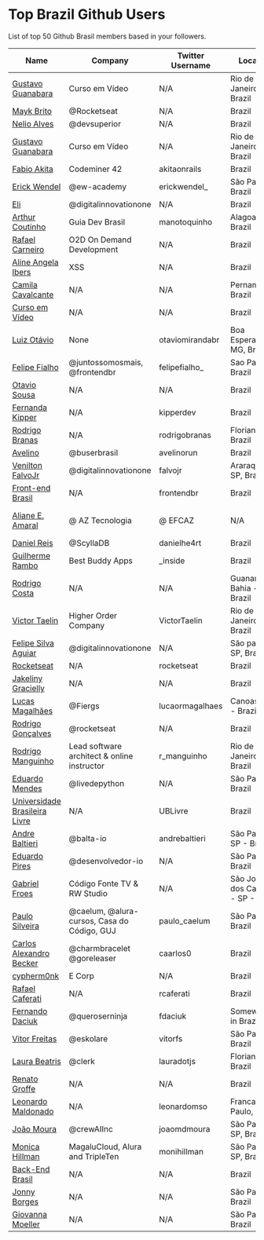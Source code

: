 # Top Brazil Github Users

List of top 50 Github Brasil members based in your followers.

<!-- START TOP USERS -->
| Name | Company | Twitter Username | Location | Repositories |
|------|---------|------------------|----------|--------------|
| [Gustavo Guanabara](https://github.com/gustavoguanabara) | Curso em Vídeo | N/A | Rio de Janeiro, Brazil | 7 |
| [Mayk Brito](https://github.com/maykbrito) | @Rocketseat  | N/A | Brazil | 142 |
| [Nelio Alves](https://github.com/acenelio) | @devsuperior  | N/A | Brazil | 287 |
| [Gustavo Guanabara](https://github.com/professorguanabara) | Curso em Vídeo | N/A | Rio de Janeiro, Brazil | 6 |
| [Fabio Akita](https://github.com/akitaonrails) | Codeminer 42 | akitaonrails | Brazil | 118 |
| [Erick Wendel](https://github.com/ErickWendel) | @ew-academy  | erickwendel_ | São Paulo - Brazil | 317 |
| [Eli](https://github.com/elidianaandrade) | @digitalinnovationone | N/A | Brazil | 7 |
| [Arthur Coutinho](https://github.com/arthurspk) | Guia Dev Brasil | manotoquinho | Alagoas, Brazil | 161 |
| [Rafael Carneiro](https://github.com/Rafaelmdcarneiro) | O2D On Demand Development | N/A | Brazil | 278 |
| [Aline Angela Ibers](https://github.com/alineai18) | XSS | N/A | Brazil | 4 |
| [Camila Cavalcante](https://github.com/cami-la) | N/A | N/A | Pernambuco, Brazil | 163 |
| [Curso em Vídeo](https://github.com/cursoemvideo) | N/A | N/A | Brazil | 5 |
| [Luiz Otávio](https://github.com/luizomf) | None | otaviomirandabr | Boa Esperança, MG, Brazil | 100 |
| [Felipe Fialho](https://github.com/felipefialho) | @juntossomosmais, @frontendbr  | felipefialho_ | Sao Paulo - Brazil | 35 |
| [Otavio Sousa](https://github.com/otaviossousa) | N/A | N/A | Brazil | 37 |
| [Fernanda Kipper](https://github.com/Fernanda-Kipper) | N/A | kipperdev | Brazil | 78 |
| [Rodrigo Branas](https://github.com/rodrigobranas) | N/A | rodrigobranas | Florianópolis, Brazil | 290 |
| [Avelino](https://github.com/avelino) | @buserbrasil | avelinorun | Brazil | 223 |
| [Venilton FalvoJr](https://github.com/falvojr) | @digitalinnovationone | falvojr | Araraquara-SP, Brazil | 64 |
| [Front-end Brasil](https://github.com/frontendbr) | N/A | frontendbr | Brazil | 15 |
| [Aliane E. Amaral](https://github.com/AlianeAmaral) | @ AZ Tecnologia | @ EFCAZ | N/A | Campo Grande, MS - Brazil | 26 |
| [Daniel Reis](https://github.com/danielhe4rt) | @ScyllaDB  | danielhe4rt | Brazil | 207 |
| [Guilherme Rambo](https://github.com/insidegui) | Best Buddy Apps | _inside | Brazil | 206 |
| [Rodrigo Costa](https://github.com/Rodrigo-Cn) | N/A | N/A | Guanambi - Bahia - Brazil | 35 |
| [Victor Taelin](https://github.com/VictorTaelin) | Higher Order Company | VictorTaelin | Rio de Janeiro, Brazil | 238 |
| [Felipe Silva Aguiar](https://github.com/felipeAguiarCode) | @digitalinnovationone | N/A | São paulo - SP, Brazil | 56 |
| [Rocketseat](https://github.com/Rocketseat) | N/A | rocketseat | Brazil | 32 |
| [Jakeliny Gracielly](https://github.com/jakeliny) | N/A | N/A | Brazil | 15 |
| [Lucas Magalhães](https://github.com/lucasrmagalhaes) | @Fiergs | lucaormagalhaes | Canoas, RS - Brazil | 178 |
| [Rodrigo Gonçalves](https://github.com/orodrigogo) | @rocketseat | N/A | Brazil | 201 |
| [Rodrigo Manguinho](https://github.com/rmanguinho) | Lead software architect & online instructor | r_manguinho | Rio de Janeiro, Brazil | 11 |
| [Eduardo Mendes](https://github.com/dunossauro) | @livedepython | N/A | São Paulo, Brazil | 183 |
| [Universidade Brasileira Livre](https://github.com/Universidade-Livre) | N/A | UBLivre | Brazil | 16 |
| [Andre Baltieri](https://github.com/andrebaltieri) | @balta-io | andrebaltieri | São Paulo, SP - Brazil | 413 |
| [Eduardo Pires](https://github.com/EduardoPires) | @desenvolvedor-io  | N/A | São Paulo - Brazil | 56 |
| [Gabriel Froes](https://github.com/gabrielfroes) | Código Fonte TV & RW Studio | N/A | São José dos Campos - SP - Brazil | 34 |
| [Paulo Silveira](https://github.com/peas) | @caelum, @alura-cursos, Casa do Código, GUJ  | paulo_caelum | São Paulo, Brazil | 16 |
| [Carlos Alexandro Becker](https://github.com/caarlos0) | @charmbracelet @goreleaser | caarlos0 | Brazil | 106 |
| [cypherm0nk](https://github.com/cypherm0nk) | E Corp | N/A | Brazil | 10 |
| [Rafael Caferati](https://github.com/rcaferati) | N/A | rcaferati | Brazil | 6 |
| [Fernando Daciuk](https://github.com/fdaciuk) | @queroserninja | fdaciuk | Somewhere in Brazil | 202 |
| [Vitor Freitas](https://github.com/vitorfs) | @eskolare | vitorfs | São Paulo, Brazil | 46 |
| [Laura Beatris](https://github.com/LauraBeatris) | @clerk | lauradotjs | Florianópolis, Brazil | 119 |
| [Renato Groffe](https://github.com/renatogroffe) | N/A | N/A | Brazil | 1586 |
| [Leonardo Maldonado](https://github.com/leonardomso) | N/A | leonardomso | Franca, São Paulo, Brazil | 58 |
| [João Moura](https://github.com/joaomdmoura) | @crewAIInc | joaomdmoura | São Paulo, SP, Brazil | 72 |
| [Monica Hillman](https://github.com/MonicaHillman) | MagaluCloud, Alura and TripleTen | monihillman | São Paulo - SP, Brazil | 69 |
| [Back-End Brasil](https://github.com/backend-br) | N/A | N/A | Brazil | 9 |
| [Jonny Borges](https://github.com/jonataslaw) | N/A | N/A | São Paulo, Brazil | 273 |
| [Giovanna Moeller](https://github.com/giovannamoeller) | N/A | N/A | São Paulo, Brazil | 48 |
<!-- END TOP USERS -->

